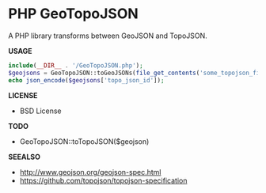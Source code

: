 PHP GeoTopoJSON
===============
A PHP library transforms between GeoJSON and TopoJSON.

__USAGE__
```php
include(__DIR__ . '/GeoTopoJSON.php');
$geojsons = GeoTopoJSON::toGeoJSONs(file_get_contents('some_topojson_file'));
echo json_encode($geojsons['topo_json_id']);
```

__LICENSE__
* BSD License

__TODO__
* GeoTopoJSON::toTopoJSON($geojson)

__SEEALSO__
* http://www.geojson.org/geojson-spec.html
* https://github.com/topojson/topojson-specification
